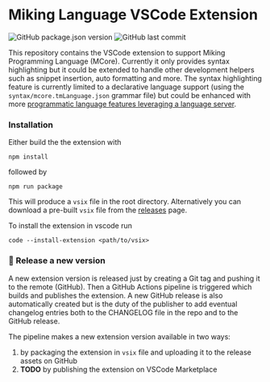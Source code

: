 # Miking Language VSCode Extension

![GitHub package.json version](https://img.shields.io/github/package-json/v/miking-lang/miking-vscode)
![GitHub last commit](https://img.shields.io/github/last-commit/miking-lang/miking-vscode)

This repository contains the VSCode extension to support Miking Programming Language (MCore). Currently it only provides syntax highlighting but it could be extended to handle other development helpers such as snippet insertion, auto formatting and more. The syntax highlighting feature is currently limited to a declarative language support (using the `syntax/mcore.tmLanguage.json` grammar file) but could be enhanced with more [programmatic language features leveraging a language server](https://code.visualstudio.com/api/language-extensions/overview).

### Installation
Either build the the extension with
```
npm install
```
followed by
```
npm run package
```
This will produce a `vsix` file in the root directory. Alternatively you can download a pre-built `vsix` file from the [releases](https://github.com/miking-lang/miking-vscode/releases) page.

To install the extension in vscode run
```
code --install-extension <path/to/vsix>
```

### :rocket: Release a new version
A new extension version is released just by creating a Git tag and pushing it to the remote (GitHub). Then a GitHub Actions pipeline is triggered which builds and publishes the extension. A new GitHub release is also automatically created but is the duty of the publisher to add eventual changelog entries both to the CHANGELOG file in the repo and to the GitHub release.

The pipeline makes a new extension version available in two ways:
1. by packaging the extension in `vsix` file and uploading it to the release assets on GitHub
2. **TODO** by publishing the extension on VSCode Marketplace
